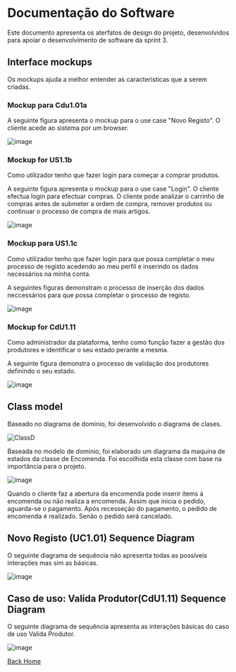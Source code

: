 # Documentação do Software

Este documento apresenta os aterfatos de design do projeto, desenvolvidos para apoiar o desenvolvimento de software da sprint 3.

## Interface mockups

Os mockups ajuda a melhor entender as caracteristicas que a serem criadas.

### Mockup para Cdu1.01a

A seguinte figura apresenta o mockup para o use case "Novo Registo". O cliente acede ao sistema por um browser.

![image](Images/Mockup_Login.JPG)

### Mockup for US1.1b 

Como utilizador tenho que fazer login para começar a comprar produtos.

A seguinte figura apresenta o mockup para o use case "Login". O cliente efectua login para efectuar compras. O cliente pode analizar o carrinho de compras antes de submeter a ordem de compra, remover produtos ou continuar o processo de compra de mais artigos.

![image](Images/Mockup_Compra.JPG)

### Mockup para US1.1c 

Como utilizador tenho que fazer login para que possa completar o meu processo de registo acedendo ao meu perfil e inserindo os dados necessários na minha conta.

A seguintes figuras demonstram o processo de inserção dos dados neccessários para que possa completar o processo de registo.

![image](Images/Mockup_Registo.JPG)


### Mockup for CdU1.11

Como administrador da plataforma, tenho como função fazer a gestão dos produtores e identificar o seu estado perante a mesma.

A seguinte figura demonstra o processo de validação dos produtores definindo o seu estado.

![image](Images/Mockup_Gerir_Produtores.JPG)

## Class model


Baseado no diagrama de dominio, foi desenvolvido o diagrama de clases.

![ClassD](Images/DiagramaClasse.png)

Baseada no modelo de dominio, foi elaborado um diagrama da maquina de estados da classe de Encomenda. 
Foi escoilhida esta classe com base na importância para o projeto. 

![image](Images/diagramaEstado.png)


Quando o cliente faz a abertura da encomenda pode inserir items á encomenda ou não realiza a encomenda.
Assim que inicia o pedido, aguarda-se o pagamento. Após recesseção do pagamento, o pedido de encomenda é realizado. Senão o pedido será cancelado. 

## Novo Registo (UC1.01) Sequence Diagram

O seguinte diagrama de sequência não apresenta todas as possíveis interações mas sim as básicas.

![image](Images/Diagrama_Seq_Registo.JPG)

## Caso de uso: Valida Produtor(CdU1.11) Sequence Diagram

O seguinte diagrama de sequência apresenta as interações básicas do caso de uso Valida Produtor.

![image](Images/Diagrama_Validar_produtor.JPG)

[Back Home](Home)
